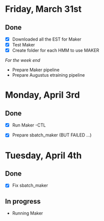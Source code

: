 # Friday, March 31st

## Done
- [x] Downloaded all the EST for Maker
- [x] Test Maker
- [x] Create folder for each HMM to use MAKER

_For the week end_
- Prepare Maker pipeline
- Prepare Augustus etraining pipeline

# Monday, April 3rd

## Done
 - [x] Run Maker -CTL
 - [x] Prepare sbatch_maker (BUT FAILED ...)


# Tuesday, April 4th

## Done
- [x] Fix sbatch_maker

## In progress
- Running Maker   

